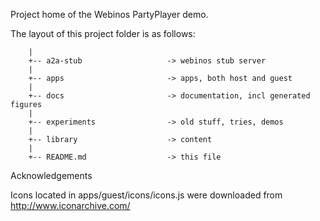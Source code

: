 <!--
This file is part of webinos platform.

Licensed under the Apache License, Version 2.0 (the "License");
you may not use this file except in compliance with the License.
You may obtain a copy of the License at

http://www.apache.org/licenses/LICENSE-2.0

Unless required by applicable law or agreed to in writing, software
distributed under the License is distributed on an "AS IS" BASIS,
WITHOUT WARRANTIES OR CONDITIONS OF ANY KIND, either express or implied.
See the License for the specific language governing permissions and
limitations under the License.

(C) Copyright 2012, TNO

Author Victor Klos
-->

Project home of the Webinos PartyPlayer demo.

The layout of this project folder is as follows:

        |
        +-- a2a-stub                   -> webinos stub server
        |
        +-- apps                       -> apps, both host and guest
        |
        +-- docs                       -> documentation, incl generated figures
        |
        +-- experiments                -> old stuff, tries, demos
        |
        +-- library                    -> content
        |
        +-- README.md                  -> this file


Acknowledgements

Icons located in apps/guest/icons/icons.js were downloaded from http://www.iconarchive.com/

